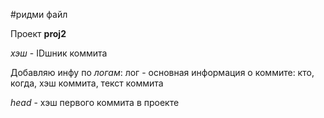 #ридми файл

Проект **proj2**

*хэш* - IDшник коммита

Добавляю инфу по *логам*: лог - основная информация о коммите: кто, когда, хэш коммита, текст коммита

*head* - хэш первого коммита в проекте
